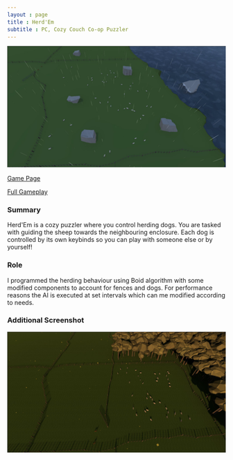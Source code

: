 ```yaml
---
layout : page
title : Herd'Em
subtitle : PC, Cozy Couch Co-op Puzzler 
---
```


![HerdEM](/assets/img/Rainy.JPG)

[Game Page](https://thomasporta.itch.io/herdem)

[Full Gameplay](https://www.youtube.com/watch?v=Ktf3CG6VHQ8)

### Summary

Herd'Em is a cozy puzzler where you control herding dogs. You are tasked with guiding the sheep towards the neighbouring enclosure. Each dog is controlled by its own keybinds so you can play with someone else or by yourself!

### Role

I programmed the herding behaviour using Boid algorithm with some modified components to account for fences and dogs. For performance reasons the AI is executed at set intervals which can me modified according to needs. 

### Additional Screenshot

![HerdEM](/assets/img/Sunrise.JPG)
